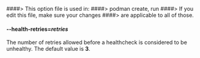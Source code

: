 ####> This option file is used in:
####>   podman create, run
####> If you edit this file, make sure your changes
####> are applicable to all of those.
#### **--health-retries**=*retries*

The number of retries allowed before a healthcheck is considered to be unhealthy. The default value is **3**.
